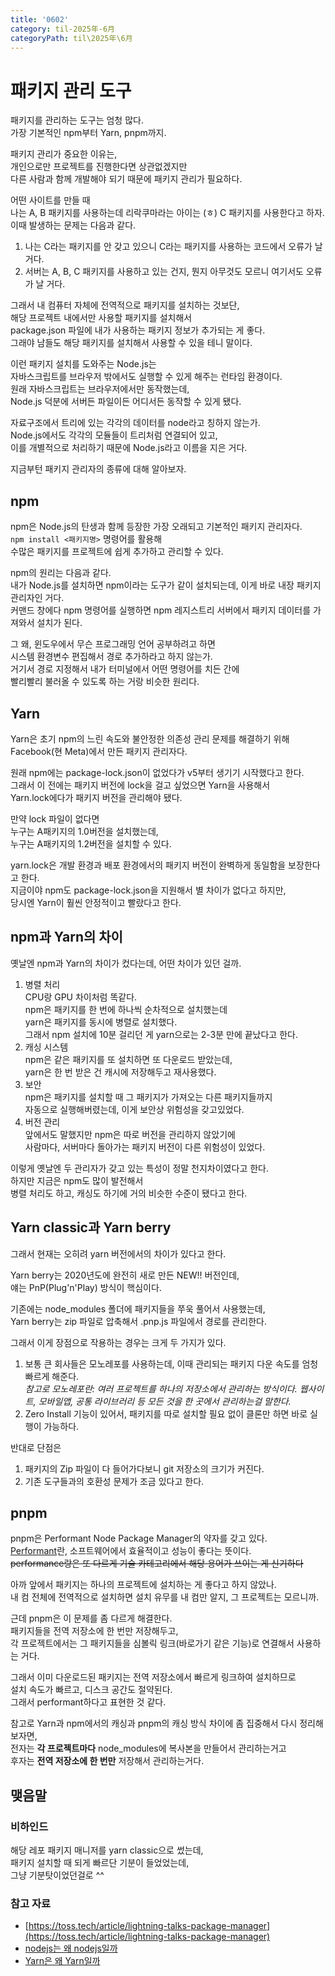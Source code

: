```yaml
---
title: '0602'
category: til-2025年-6月
categoryPath: til\2025年\6月
---
```

# 패키지 관리 도구

패키지를 관리하는 도구는 엄청 많다.     
가장 기본적인 npm부터 Yarn, pnpm까지.

패키지 관리가 중요한 이유는,     
개인으로만 프로젝트를 진행한다면 상관없겠지만     
다른 사람과 함께 개발해야 되기 때문에 패키지 관리가 필요하다.

어떤 사이트를 만들 때     
나는 A, B 패키지를 사용하는데 리락쿠마라는 아이는 (ㅎ) C 패키지를 사용한다고 하자.     
이때 발생하는 문제는 다음과 같다.

1. 나는 C라는 패키지를 안 갖고 있으니 C라는 패키지를 사용하는 코드에서 오류가 날 거다.    
2. 서버는 A, B, C 패키지를 사용하고 있는 건지, 뭔지 아무것도 모르니 여기서도 오류가 날 거다.

그래서 내 컴퓨터 자체에 전역적으로 패키지를 설치하는 것보단,     
해당 프로젝트 내에서만 사용할 패키지를 설치해서     
package.json 파일에 내가 사용하는 패키지 정보가 추가되는 게 좋다.     
그래야 남들도 해당 패키지를 설치해서 사용할 수 있을 테니 말이다.

이런 패키지 설치를 도와주는 Node.js는     
자바스크립트를 브라우저 밖에서도 실행할 수 있게 해주는 런타임 환경이다.     
원래 자바스크립트는 브라우저에서만 동작했는데,     
Node.js 덕분에 서버든 파일이든 어디서든 동작할 수 있게 됐다.

자료구조에서 트리에 있는 각각의 데이터를 node라고 칭하지 않는가.     
Node.js에서도 각각의 모듈들이 트리처럼 연결되어 있고,     
이를 개별적으로 처리하기 때문에 Node.js라고 이름을 지은 거다.

지금부턴 패키지 관리자의 종류에 대해 알아보자.    
## npm    
npm은 Node.js의 탄생과 함께 등장한 가장 오래되고 기본적인 패키지 관리자다.    
`npm install <패키지명>` 명령어를 활용해     
수많은 패키지를 프로젝트에 쉽게 추가하고 관리할 수 있다.

npm의 원리는 다음과 같다.     
내가 Node.js를 설치하면 npm이라는 도구가 같이 설치되는데, 이게 바로 내장 패키지 관리자인 거다.    
커맨드 창에다 npm 명령어를 실행하면 npm 레지스트리 서버에서 패키지 데이터를 가져와서 설치가 된다.

그 왜, 윈도우에서 무슨 프로그래밍 언어 공부하려고 하면     
시스템 환경변수 편집해서 경로 추가하라고 하지 않는가.     
거기서 경로 지정해서 내가 터미널에서 어떤 명령어를 치든 간에     
빨리빨리 불러올 수 있도록 하는 거랑 비슷한 원리다.    
## Yarn    
Yarn은 초기 npm의 느린 속도와 불안정한 의존성 관리 문제를 해결하기 위해    
Facebook(현 Meta)에서 만든 패키지 관리자다. 

원래 npm에는 package-lock.json이 없었다가 v5부터 생기기 시작했다고 한다.    
그래서 이 전에는 패키지 버전에 lock을 걸고 싶었으면 Yarn을 사용해서     
Yarn.lock에다가 패키지 버전을 관리해야 됐다.

만약 lock 파일이 없다면    
누구는 A패키지의 1.0버전을 설치했는데,     
누구는 A패키지의 1.2버전을 설치할 수 있다. 

yarn.lock은 개발 환경과 배포 환경에서의 패키지 버전이 완벽하게 동일함을 보장한다고 한다.     
지금이야 npm도 package-lock.json을 지원해서 별 차이가 없다고 하지만,     
당시엔 Yarn이 훨씬 안정적이고 빨랐다고 한다.    
## npm과 Yarn의 차이    
옛날엔 npm과 Yarn의 차이가 컸다는데, 어떤 차이가 있던 걸까.

1. 병렬 처리     
CPU랑 GPU 차이처럼 똑같다.     
npm은 패키지를 한 번에 하나씩 순차적으로 설치했는데     
yarn은 패키지를 동시에 병렬로 설치했다.     
그래서 npm 설치에 10분 걸리던 게 yarn으로는 2-3분 만에 끝났다고 한다.    
2. 캐싱 시스템    
npm은 같은 패키지를 또 설치하면 또 다운로드 받았는데,     
yarn은 한 번 받은 건 캐시에 저장해두고 재사용했다.    
3. 보안    
npm은 패키지를 설치할 때 그 패키지가 가져오는 다른 패키지들까지     
자동으로 실행해버렸는데, 이게 보안상 위험성을 갖고있었다.    
4. 버전 관리    
앞에서도 말했지만 npm은 따로 버전을 관리하지 않았기에    
사람마다, 서버마다 돌아가는 패키지 버전이 다른 위험성이 있었다.

이렇게 옛날엔 두 관리자가 갖고 있는 특성이 정말 천지차이였다고 한다.     
하지만 지금은 npm도 많이 발전해서    
병렬 처리도 하고, 캐싱도 하기에 거의 비슷한 수준이 됐다고 한다.    
## Yarn classic과 Yarn berry    
그래서 현재는 오히려 yarn 버전에서의 차이가 있다고 한다.

Yarn berry는 2020년도에 완전히 새로 만든 NEW!! 버전인데,    
얘는 PnP(Plug'n'Play) 방식이 핵심이다.

기존에는 node_modules 폴더에 패키지들을 쭈욱 풀어서 사용했는데,    
Yarn berry는 zip 파일로 압축해서 .pnp.js 파일에서 경로를 관리한다.

그래서 이게 장점으로 작용하는 경우는 크게 두 가지가 있다.    
1. 보통 큰 회사들은 모노레포를 사용하는데, 이때 관리되는 패키지 다운 속도를 엄청 빠르게 해준다.    
_참고로 모노레포란: 여러 프로젝트를 하나의 저장소에서 관리하는 방식이다. 웹사이트, 모바일앱, 공통 라이브러리 등 모든 것을 한 곳에서 관리하는걸 말한다._    
2. Zero Install 기능이 있어서, 패키지를 따로 설치할 필요 없이 클론만 하면 바로 실행이 가능하다.

반대로 단점은    
1. 패키지의 Zip 파일이 다 들어가다보니 git 저장소의 크기가 커진다.    
2. 기존 도구들과의 호환성 문제가 조금 있다고 한다.

## pnpm    
pnpm은 Performant Node Package Manager의 약자를 갖고 있다.     
[Performant](https://dictionary.cambridge.org/ko/%EC%82%AC%EC%A0%84/%EC%98%81%EC%96%B4/performant)란, 소프트웨어에서 효율적이고 성능이 좋다는 뜻이다.    
~~performance랑은 또 다르게 기술 카테고리에서 해당 용어가 쓰이는 게 신기하다~~

아까 앞에서 패키지는 하나의 프로젝트에 설치하는 게 좋다고 하지 않았나.     
내 컴 전체에 전역적으로 설치하면 설치 유무를 내 컴만 알지, 그 프로젝트는 모르니까.

근데 pnpm은 이 문제를 좀 다르게 해결한다.     
패키지들을 전역 저장소에 한 번만 저장해두고,     
각 프로젝트에서는 그 패키지들을 심볼릭 링크(바로가기 같은 기능)로 연결해서 사용하는 거다. 

그래서 이미 다운로드된 패키지는 전역 저장소에서 빠르게 링크하여 설치하므로     
설치 속도가 빠르고, 디스크 공간도 절약된다.     
그래서 performant하다고 표현한 것 같다.

참고로 Yarn과 npm에서의 캐싱과 pnpm의 캐싱 방식 차이에 좀 집중해서 다시 정리해보자면,    
전자는 **각 프로젝트마다** node_modules에 복사본을 만들어서 관리하는거고    
후자는 **전역 저장소에 한 번만** 저장해서 관리하는거다.

## 맺음말

### 비하인드

해당 레포 패키지 매니저를 yarn classic으로 썼는데,    
패키지 설치할 때 되게 빠르단 기분이 들었었는데,    
그냥 기분탓이었던걸로 ^^

### 참고 자료    
- [https://toss.tech/article/lightning-talks-package-manager](https://toss.tech/article/lightning-talks-package-manager)    
- [nodejs는 왜 nodejs일까](https://stackoverflow.com/questions/5621812/why-is-node-js-named-node-js)  
- [Yarn은 왜 Yarn일까](https://x.com/sebmck/status/902899559705272320?lang=en)
